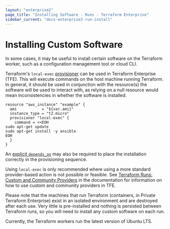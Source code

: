 ```yaml
---
layout: "enterprise2"
page_title: "Installing Software - Runs - Terraform Enterprise"
sidebar_current: "docs-enterprise2-run-install"
---
```


# Installing Custom Software

In some cases, it may be useful to install certain software on the Terraform worker, 
such as a configuration management tool or cloud CLI.

Terraform's `local-exec` [provisioner](https://www.terraform.io/docs/provisioners/local-exec.html) can be used in Terraform Enterprise (TFE). This will execute commands on the host machine running Terraform. In general, it should be used in conjunction with the resource(s) the software will be used to interact with, as relying on a null resource would mean inconsistencies in whether the software is installed.

```hcl
resource "aws_instance" "example" {
  ami           = "${var.ami}"
  instance_type = "t2.micro"
  provisioner "local-exec" {
    command = <<EOH
sudo apt-get update
sudo apt-get install -y ansible
EOH
  }
}
```

An [explicit `depends_on`](/intro/getting-started/dependencies.html#implicit-and-explicit-dependencies) may also be required to place the installation correctly in the provisioning sequence.

Using `local-exec` is only recommended where using a more standard provider-based action is not possible or feasible. See [Terraform Runs: Custom and Community Providers](index.html#custom-and-community-providers) in the documentation for information on how to use custom and community providers in TFE.

Please note that the machines that run Terraform (containers, in Private Terraform Enterprise) exist in an isolated environment and are destroyed after each use. Very little is pre-installed and nothing is persisted between Terraform runs, so you will need to install any custom software on each run.

Currently, the Terraform workers run the latest version of Ubuntu LTS.
